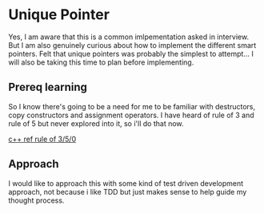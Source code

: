 # Unique Pointer 

Yes, I am aware that this is a common imlpementation asked in interview. But I
am also genuinely curious about how to implement the different smart pointers.
Felt that unique pointers was probably the simplest to attempt... I will also be
taking this time to plan before implementing. 

## Prereq learning

So I know there's going to be a need for me to be familiar with destructors,
copy constructors and assignment operators. I have heard of rule of 3 and rule
of 5 but never explored into it, so i'll do that now.

[c++ ref rule of 3/5/0](https://en.cppreference.com/w/cpp/language/rule_of_three.html)

## Approach

I would like to approach this with some kind of test driven development
approach, not because i like TDD but just makes sense to help guide my thought
process.

